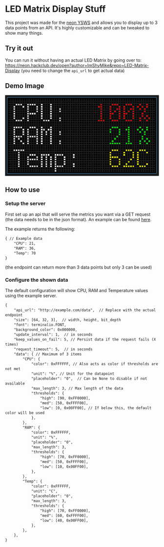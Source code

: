# LED Matrix Display Stuff

This project was made for the [neon YSWS](https://github.com/hackclub/neon) and allows you to display up to 3 data points from an API. It's highly customizable and can be tweaked to show many things.

## Try it out

You can run it without having an actual LED Matrix by going over to: <https://neon.hackclub.dev/open?author=ImShyMike&repo=LED-Matrix-Display> (you need to change the `api_url` to get actual data)

## Demo Image

![Demo Image](./matrix_image.png)

## How to use

### Setup the server

First set up an api that will serve the metrics you want via a GET request (the data needs to be in the json format).
An example can be found [here](./server.py).

The example returns the following:

```json5
{ // Example data
    "CPU": 21,
    "RAM": 36,
    "Temp": 70
}
```

(the endpoint can return more than 3 data points but only 3 can be used)

### Configure the shown data

The default configuration will show CPU, RAM and Temperature values using the example server.

```json5
{
    "api_url": "http://example.com/data",  // Replace with the actual endpoint
    "size": [64, 32, 3],  // width, height, bit_depth
    "font": terminalio.FONT,
    "background_color": 0x000000,
    "update_interval": 1,  // in seconds
    "keep_values_on_fail": 5, // Persist data if the request fails (X times)
    "request_timeout": 5,  // in seconds
    "data": { // Maximum of 3 items
        "CPU": {
            "color": 0xFFFFFF, // Also acts as color if thresholds are not met
            "unit": "%", // Unit for the datapoint
            "placeholder": "0",  // Can be None to disable if not available
            "max_length": 3, // Max length of the data
            "thresholds": {
                "high": [90, 0xFF0000],
                "med": [50, 0xFFFF00],
                "low": [0, 0x00FF00], // If below this, the default color will be used
            },
        },
        "RAM": {
            "color": 0xFFFFFF,
            "unit": "%",
            "placeholder": "0",
            "max_length": 3,
            "thresholds": {
                "high": [70, 0xFF0000],
                "med": [50, 0xFFFF00],
                "low": [10, 0x00FF00],
            },
        },
        "Temp": {
            "color": 0xFFFFFF,
            "unit": "C",
            "placeholder": "0",
            "max_length": 3,
            "thresholds": {
                "high": [70, 0xFF0000],
                "med": [60, 0xFFFF00],
                "low": [40, 0x00FF00],
            },
        },
    },
}
```
